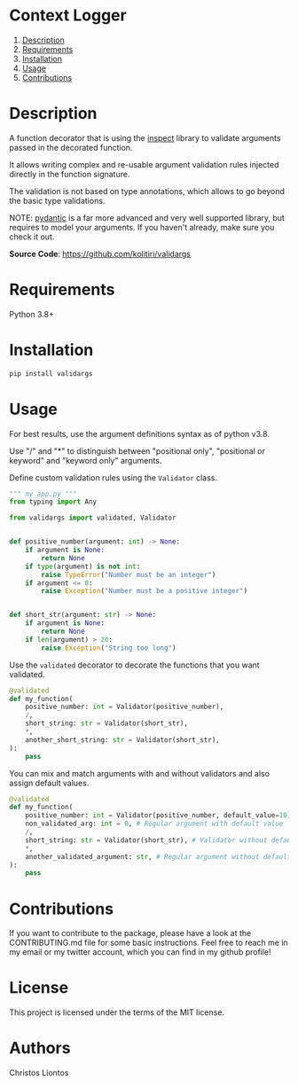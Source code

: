 # Context Logger

1. [Description](#description)
2. [Requirements](#requirements)
3. [Installation](#installation)
4. [Usage](#usage)
5. [Contributions](#contributions)


# Description <a name="description"></a>

A function decorator that is using the [inspect](https://docs.python.org/3/library/inspect.html) library to validate arguments passed in the decorated function.

It allows writing complex and re-usable argument validation rules injected directly in the function signature.

The validation is not based on type annotations, which allows to go beyond the basic type validations.

NOTE: [pydantic](https://pydantic-docs.helpmanual.io/) is a far more advanced and very well supported library, but requires to model your arguments. If you haven't already, make sure you check it out.

**Source Code**: https://github.com/kolitiri/validargs

# Requirements <a name="requirements"></a>
Python 3.8+

# Installation <a name="installation"></a>
```python
pip install validargs
```

# Usage <a name="usage"></a>
For best results, use the argument definitions syntax as of python v3.8.

Use "/" and "*" to distinguish between "positional only", "positional or keyword" and "keyword only" arguments.

Define custom validation rules using the `Validator` class.

```python
""" my_app.py """
from typing import Any

from validargs import validated, Validator


def positive_number(argument: int) -> None:
    if argument is None:
        return None
    if type(argument) is not int:
        raise TypeError("Number must be an integer")
    if argument <= 0:
        raise Exception("Number must be a positive integer")


def short_str(argument: str) -> None:
    if argument is None:
        return None
    if len(argument) > 20:
        raise Exception("String too long")
```

Use the `validated` decorator to decorate the functions that you want validated.

```python
@validated
def my_function(
    positive_number: int = Validator(positive_number),
    /,
    short_string: str = Validator(short_str),
    *,
    another_short_string: str = Validator(short_str),
):
    pass
```

You can mix and match arguments with and without validators and also assign default values.

```python
@validated
def my_function(
    positive_number: int = Validator(positive_number, default_value=10), # Validator with default value
    non_validated_arg: int = 0, # Regular argument with default value
    /,
    short_string: str = Validator(short_str), # Validator without default value
    *,
    another_validated_argument: str, # Regular argument without default value
):
    pass
```

# Contributions  <a name="contributions"></a>
If you want to contribute to the package, please have a look at the CONTRIBUTING.md file for some basic instructions.
Feel free to reach me in my email or my twitter account, which you can find in my github profile!

# License
This project is licensed under the terms of the MIT license.

# Authors
Christos Liontos